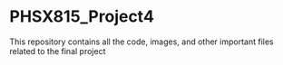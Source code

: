 # PHSX815_Project4
This repository contains all the code, images, and other important files related to the final project
